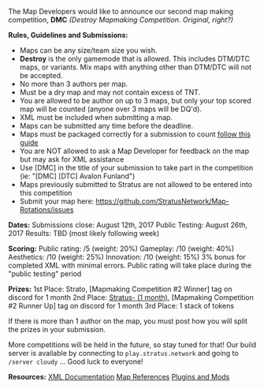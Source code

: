 The Map Developers would like to announce our second map making competition, **DMC**
*(Destroy Mapmaking Competition. Original, right?)*

**Rules, Guidelines and Submissions:**
- Maps can be any size/team size you wish.
- **Destroy** is the only gamemode that is allowed. This includes DTM/DTC maps, or variants. Mix maps  with anything other than DTM/DTC will not be accepted.
- No more than 3 authors per map.
- Must be a dry map and may not contain excess of TNT.
- You are allowed to be author on up to 3 maps, but only your top scored map will be counted (anyone over 3 maps will be DQ'd).
- XML must be included when submitting a map.
- Maps can be submitted any time before the deadline.
- Maps must be packaged correctly for a submission to count [follow this guide](http://docs.stratus.network/guides/packaging/cleaning_files)
- You are NOT allowed to ask a Map Developer for feedback on the map but may ask for XML assistance
- Use [DMC] in the title of your submission to take part in the competition (ie: "[DMC] [DTC] Avalon Funland")
- Maps previously submitted to Stratus are not allowed to be entered into this competition
- Submit your map here: https://github.com/StratusNetwork/Map-Rotations/issues

**Dates:**
Submissions close: August 12th, 2017
Public Testing: August 26th, 2017
Results: TBD (most likely following week)

**Scoring:**
Public rating: /5 (weight: 20%)
Gameplay: /10 (weight: 40%)
Aesthetics: /10 (weight: 25%)
Innovation: /10 (weight: 15%)
3% bonus for completed XML with minimal errors.
Public rating will take place during the "public testing" period

**Prizes:**
1st Place: Strato, [Mapmaking Competition #2 Winner] tag on discord for 1 month
2nd Place: [Stratus- (1 month)](http://stratusnetwork.buycraft.net/category/883326), [Mapmaking Competition #2 Runner Up] tag on discord for 1 month
3rd Place: 1 stack of tokens

If there is more than 1 author on the map, you must post how you will split the prizes in your submission.

More competitions will be held in the future, so stay tuned for that! Our build server is available by connecting to `play.stratus.network` and going to `/server cloudy` ... Good luck to everyone!

**Resources:**
[XML Documentation](http://docs.stratus.network)
[Map References](http://docs.stratus.network/examples/)
[Plugins and Mods](http://docs.stratus.network/guides/plugins)
